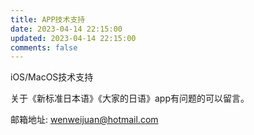 ```yaml
---
title: APP技术支持
date: 2023-04-14 22:15:00
updated: 2023-04-14 22:15:00
comments: false
---
```


iOS/MacOS技术支持

关于《新标准日本语》《大家的日语》app有问题的可以留言。

邮箱地址: wenweijuan@hotmail.com